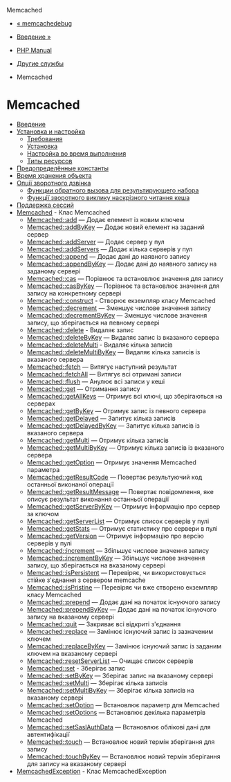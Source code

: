 Memcached

-   [« memcachedebug](function.memcache-debug.html)
    
-   [Введение »](intro.memcached.html)
    
-   [PHP Manual](index.html)
    
-   [Другие службы](refs.remote.other.html)
    
-   Memcached
    

# Memcached

-   [Введение](intro.memcached.html)
-   [Установка и настройка](memcached.setup.html)
    -   [Требования](memcached.requirements.html)
    -   [Установка](memcached.installation.html)
    -   [Настройка во время выполнения](memcached.configuration.html)
    -   [Типы ресурсов](memcached.resources.html)
-   [Предопределённые константы](memcached.constants.html)
-   [Время хранения объекта](memcached.expiration.html)
-   [Опції зворотного дзвінка](memcached.callbacks.html)
    -   [Функции обратного вызова для результирующего набора](memcached.callbacks.result.html)
    -   [Функції зворотного виклику наскрізного читання кеша](memcached.callbacks.read-through.html)
-   [Поддержка сессий](memcached.sessions.html)
-   [Memcached](class.memcached.html) - Клас Memcached
    -   [Memcached::add](memcached.add.html) — Додає елемент із новим ключем
    -   [Memcached::addByKey](memcached.addbykey.html) — Додає новий елемент на заданий сервер
    -   [Memcached::addServer](memcached.addserver.html) — Додає сервер у пул
    -   [Memcached::addServers](memcached.addservers.html) — Додає кілька серверів у пул
    -   [Memcached::append](memcached.append.html) — Додає дані до наявного запису
    -   [Memcached::appendByKey](memcached.appendbykey.html) — Додає дані до наявного запису на заданому сервері
    -   [Memcached::cas](memcached.cas.html) — Порівнює та встановлює значення для запису
    -   [Memcached::casByKey](memcached.casbykey.html) — Порівнює та встановлює значення для запису на конкретному сервері
    -   [Memcached::construct](memcached.construct.html) - Створює екземпляр класу Memcached
    -   [Memcached::decrement](memcached.decrement.html) — Зменшує числове значення запису
    -   [Memcached::decrementByKey](memcached.decrementbykey.html) — Зменшує числове значення запису, що зберігається на певному сервері
    -   [Memcached::delete](memcached.delete.html) - Видаляє запис
    -   [Memcached::deleteByKey](memcached.deletebykey.html) — Видаляє запис із вказаного сервера
    -   [Memcached::deleteMulti](memcached.deletemulti.html) - Видаляє кілька записів
    -   [Memcached::deleteMultiByKey](memcached.deletemultibykey.html) — Видаляє кілька записів із вказаного сервера
    -   [Memcached::fetch](memcached.fetch.html) — Витягує наступний результат
    -   [Memcached::fetchAll](memcached.fetchall.html) — Витягує всі отримані записи
    -   [Memcached::flush](memcached.flush.html) — Анулює всі записи у кеші
    -   [Memcached::get](memcached.get.html) — Отримання запису
    -   [Memcached::getAllKeys](memcached.getallkeys.html) — Отримує всі ключі, що зберігаються на серверах
    -   [Memcached::getByKey](memcached.getbykey.html) — Отримує запис із певного сервера
    -   [Memcached::getDelayed](memcached.getdelayed.html) — Запитує кілька записів
    -   [Memcached::getDelayedByKey](memcached.getdelayedbykey.html) — Запитує кілька записів із вказаного сервера
    -   [Memcached::getMulti](memcached.getmulti.html) — Отримує кілька записів
    -   [Memcached::getMultiByKey](memcached.getmultibykey.html) — Отримує кілька записів із вказаного сервера
    -   [Memcached::getOption](memcached.getoption.html) — Отримує значення Memcached параметра
    -   [Memcached::getResultCode](memcached.getresultcode.html) — Повертає результуючий код останньої виконаної операції
    -   [Memcached::getResultMessage](memcached.getresultmessage.html) — Повертає повідомлення, яке описує результат виконання останньої операції
    -   [Memcached::getServerByKey](memcached.getserverbykey.html) — Отримує інформацію про сервер за ключом
    -   [Memcached::getServerList](memcached.getserverlist.html) — Отримує список серверів у пулі
    -   [Memcached::getStats](memcached.getstats.html) — Отримує статистику про сервери в пулі
    -   [Memcached::getVersion](memcached.getversion.html) — Отримує інформацію про версію серверів у пулі
    -   [Memcached::increment](memcached.increment.html) — Збільшує числове значення запису
    -   [Memcached::incrementByKey](memcached.incrementbykey.html) — Збільшує числове значення запису, що зберігається на вказаному сервері
    -   [Memcached::isPersistent](memcached.ispersistent.html) — Перевіряє, чи використовується стійке з'єднання з сервером memcache
    -   [Memcached::isPristine](memcached.ispristine.html) — Перевіряє чи вже створено екземпляр класу Memcached
    -   [Memcached::prepend](memcached.prepend.html) — Додає дані на початок існуючого запису
    -   [Memcached::prependByKey](memcached.prependbykey.html) — Додає дані на початок існуючого запису на вказаному сервері
    -   [Memcached::quit](memcached.quit.html) — Закриває всі відкриті з'єднання
    -   [Memcached::replace](memcached.replace.html) — Замінює існуючий запис із зазначеним ключем
    -   [Memcached::replaceByKey](memcached.replacebykey.html) — Замінює існуючий запис із заданим ключем на вказаному сервері
    -   [Memcached::resetServerList](memcached.resetserverlist.html) — Очищає список серверів
    -   [Memcached::set](memcached.set.html) - Зберігає запис
    -   [Memcached::setByKey](memcached.setbykey.html) — Зберігає запис на вказаному сервері
    -   [Memcached::setMulti](memcached.setmulti.html) — Зберігає кілька записів
    -   [Memcached::setMultiByKey](memcached.setmultibykey.html) — Зберігає кілька записів на вказаному сервері
    -   [Memcached::setOption](memcached.setoption.html) — Встановлює параметр для Memcached
    -   [Memcached::setOptions](memcached.setoptions.html) — Встановлює декілька параметрів Memcached
    -   [Memcached::setSaslAuthData](memcached.setsaslauthdata.html) — Встановлює облікові дані для автентифікації
    -   [Memcached::touch](memcached.touch.html) — Встановлює новий термін зберігання для запису
    -   [Memcached::touchByKey](memcached.touchbykey.html) — Встановлює новий термін зберігання для запису на вказаному сервері
-   [MemcachedException](class.memcachedexception.html) - Клас MemcachedException